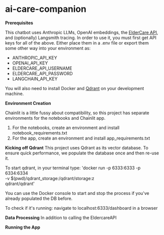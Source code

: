 # ai-care-companion

**Prerequisites**

This chatbot uses Anthropic LLMs, OpenAI embeddings, the [ElderCare API](https://eldercare.acl.gov/Public/Index.aspx), and (optionally) Langsmith tracing.
In order to use it, you must first get API keys for all of the above. Either place them in a .env file
or export them some other way into your environment as:
* ANTHROPIC_API_KEY
* OPENAI_API_KEY
* ELDERCARE_API_USERNAME
* ELDERCARE_API_PASSWORD
* LANGCHAIN_API_KEY

You will also need to install Docker and [Qdrant](https://qdrant.tech/) on your development machine.

**Environment Creation**

Chainlit is a little fussy about compatibility, so this project has separate environments for the notebooks and Chainlit app.
1. For the notebooks, create an environment and install notebook_requirements.txt
1. For the app, create an environment and install app_requirements.txt


**Kicking off Qdrant**
This project uses Qdrant as its vector database. To ensure quick performance, we populate the database once and then re-use it.

To start qdrant, in your terminal type:
'docker run -p 6333:6333 -p 6334:6334 \
    -v $(pwd)/qdrant_storage:/qdrant/storage:z \
    qdrant/qdrant'

You can use the Docker console to start and stop the process if you've already populated the DB before.

To check if it's running:
navigate to localhost:6333/dashboard in a browser


**Data Processing**
In addition to calling the EldercareAPI

**Running the App**